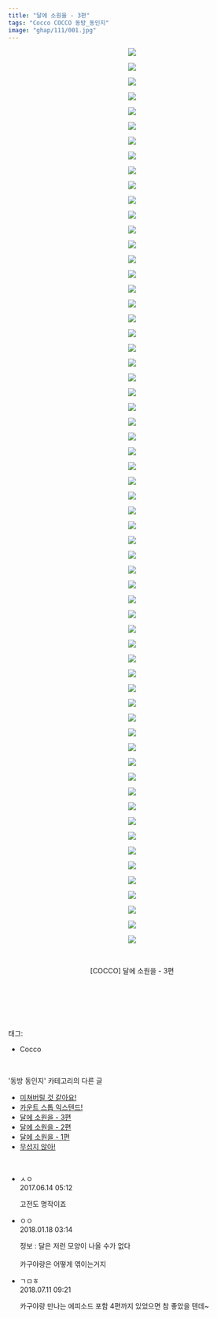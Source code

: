 ```yaml
---
title: "달에 소원을 - 3편"
tags: "Cocco COCCO 동방_동인지"
image: "ghap/111/001.jpg"
---
```

<div class="article">
<p style="text-align: center; clear: none; float: none;"><img src="{{ site.nasurl }}/ghap/111/001.jpg"/></p>
<p style="text-align: center; clear: none; float: none;"><img src="{{ site.nasurl }}/ghap/111/002.jpg"/></p>
<p style="text-align: center; clear: none; float: none;"><img src="{{ site.nasurl }}/ghap/111/003.jpg"/></p>
<p style="text-align: center; clear: none; float: none;"><img src="{{ site.nasurl }}/ghap/111/004.jpg"/></p>
<p style="text-align: center; clear: none; float: none;"><img src="{{ site.nasurl }}/ghap/111/005.jpg"/></p>
<p style="text-align: center; clear: none; float: none;"><img src="{{ site.nasurl }}/ghap/111/006.jpg"/></p>
<p style="text-align: center; clear: none; float: none;"><img src="{{ site.nasurl }}/ghap/111/007.jpg"/></p>
<p style="text-align: center; clear: none; float: none;"><img src="{{ site.nasurl }}/ghap/111/008.jpg"/></p>
<p style="text-align: center; clear: none; float: none;"><img src="{{ site.nasurl }}/ghap/111/009.jpg"/></p>
<p style="text-align: center; clear: none; float: none;"><img src="{{ site.nasurl }}/ghap/111/010.jpg"/></p>
<p style="text-align: center; clear: none; float: none;"><img src="{{ site.nasurl }}/ghap/111/011.jpg"/></p>
<p style="text-align: center; clear: none; float: none;"><img src="{{ site.nasurl }}/ghap/111/012.jpg"/></p>
<p style="text-align: center; clear: none; float: none;"><img src="{{ site.nasurl }}/ghap/111/013.jpg"/></p>
<p style="text-align: center; clear: none; float: none;"><img src="{{ site.nasurl }}/ghap/111/014.jpg"/></p>
<p style="text-align: center; clear: none; float: none;"><img src="{{ site.nasurl }}/ghap/111/015.jpg"/></p>
<p style="text-align: center; clear: none; float: none;"><img src="{{ site.nasurl }}/ghap/111/016.jpg"/></p>
<p style="text-align: center; clear: none; float: none;"><img src="{{ site.nasurl }}/ghap/111/017.jpg"/></p>
<p style="text-align: center; clear: none; float: none;"><img src="{{ site.nasurl }}/ghap/111/018.jpg"/></p>
<p style="text-align: center; clear: none; float: none;"><img src="{{ site.nasurl }}/ghap/111/019.jpg"/></p>
<p style="text-align: center; clear: none; float: none;"><img src="{{ site.nasurl }}/ghap/111/020.jpg"/></p>
<p style="text-align: center; clear: none; float: none;"><img src="{{ site.nasurl }}/ghap/111/021.jpg"/></p>
<p style="text-align: center; clear: none; float: none;"><img src="{{ site.nasurl }}/ghap/111/022.jpg"/></p>
<p style="text-align: center; clear: none; float: none;"><img src="{{ site.nasurl }}/ghap/111/023.jpg"/></p>
<p style="text-align: center; clear: none; float: none;"><img src="{{ site.nasurl }}/ghap/111/024.jpg"/></p>
<p style="text-align: center; clear: none; float: none;"><img src="{{ site.nasurl }}/ghap/111/025.jpg"/></p>
<p style="text-align: center; clear: none; float: none;"><img src="{{ site.nasurl }}/ghap/111/026.jpg"/></p>
<p style="text-align: center; clear: none; float: none;"><img src="{{ site.nasurl }}/ghap/111/027.jpg"/></p>
<p style="text-align: center; clear: none; float: none;"><img src="{{ site.nasurl }}/ghap/111/028.jpg"/></p>
<p style="text-align: center; clear: none; float: none;"><img src="{{ site.nasurl }}/ghap/111/029.jpg"/></p>
<p style="text-align: center; clear: none; float: none;"><img src="{{ site.nasurl }}/ghap/111/030.jpg"/></p>
<p style="text-align: center; clear: none; float: none;"><img src="{{ site.nasurl }}/ghap/111/031.jpg"/></p>
<p style="text-align: center; clear: none; float: none;"><img src="{{ site.nasurl }}/ghap/111/032.jpg"/></p>
<p style="text-align: center; clear: none; float: none;"><img src="{{ site.nasurl }}/ghap/111/033.jpg"/></p>
<p style="text-align: center; clear: none; float: none;"><img src="{{ site.nasurl }}/ghap/111/034.jpg"/></p>
<p style="text-align: center; clear: none; float: none;"><img src="{{ site.nasurl }}/ghap/111/035.jpg"/></p>
<p style="text-align: center; clear: none; float: none;"><img src="{{ site.nasurl }}/ghap/111/036.jpg"/></p>
<p style="text-align: center; clear: none; float: none;"><img src="{{ site.nasurl }}/ghap/111/037.jpg"/></p>
<p style="text-align: center; clear: none; float: none;"><img src="{{ site.nasurl }}/ghap/111/038.jpg"/></p>
<p style="text-align: center; clear: none; float: none;"><img src="{{ site.nasurl }}/ghap/111/039.jpg"/></p>
<p style="text-align: center; clear: none; float: none;"><img src="{{ site.nasurl }}/ghap/111/040.jpg"/></p>
<p style="text-align: center; clear: none; float: none;"><img src="{{ site.nasurl }}/ghap/111/041.jpg"/></p>
<p style="text-align: center; clear: none; float: none;"><img src="{{ site.nasurl }}/ghap/111/042.jpg"/></p>
<p style="text-align: center; clear: none; float: none;"><img src="{{ site.nasurl }}/ghap/111/043.jpg"/></p>
<p style="text-align: center; clear: none; float: none;"><img src="{{ site.nasurl }}/ghap/111/044.jpg"/></p>
<p style="text-align: center; clear: none; float: none;"><img src="{{ site.nasurl }}/ghap/111/045.jpg"/></p>
<p style="text-align: center; clear: none; float: none;"><img src="{{ site.nasurl }}/ghap/111/046.jpg"/></p>
<p style="text-align: center; clear: none; float: none;"><img src="{{ site.nasurl }}/ghap/111/047.jpg"/></p>
<p style="text-align: center; clear: none; float: none;"><img src="{{ site.nasurl }}/ghap/111/048.jpg"/></p>
<p style="text-align: center; clear: none; float: none;"><img src="{{ site.nasurl }}/ghap/111/049.jpg"/></p>
<p style="text-align: center; clear: none; float: none;"><img src="{{ site.nasurl }}/ghap/111/050.jpg"/></p>
<p style="text-align: center; clear: none; float: none;"><img src="{{ site.nasurl }}/ghap/111/051.jpg"/></p>
<p style="text-align: center; clear: none; float: none;"><img src="{{ site.nasurl }}/ghap/111/052.jpg"/></p>
<p style="text-align: center; clear: none; float: none;"><img src="{{ site.nasurl }}/ghap/111/053.jpg"/></p>
<p style="text-align: center; clear: none; float: none;"><img src="{{ site.nasurl }}/ghap/111/054.jpg"/></p>
<p style="text-align: center; clear: none; float: none;"><img src="{{ site.nasurl }}/ghap/111/055.jpg"/></p>
<p style="text-align: center; clear: none; float: none;"><img src="{{ site.nasurl }}/ghap/111/056.jpg"/></p>
<p style="text-align: center; clear: none; float: none;"><img src="{{ site.nasurl }}/ghap/111/057.jpg"/></p>
<p style="text-align: center; clear: none; float: none;"><img src="{{ site.nasurl }}/ghap/111/058.jpg"/></p>
<p style="text-align: center; clear: none; float: none;"><img src="{{ site.nasurl }}/ghap/111/059.jpg"/></p>
<p style="text-align: center; clear: none; float: none;"><img src="{{ site.nasurl }}/ghap/111/060.jpg"/></p>
<p style="text-align: center; clear: none; float: none;"><img src="{{ site.nasurl }}/ghap/111/061.jpg"/></p>
<p style="text-align: center; clear: none; float: none;"><br/></p>
<p style="text-align: center; clear: none; float: none;">[COCCO] 달에 소원을 - 3편</p>
<p style="text-align: center; clear: none; float: none;"><br/></p>
<p><br/></p>
</div><br/>
<div class="tagTrail">
<p>태그: </p>
<ul>
<li>Cocco</li>
</ul>
</div><br/>
<div class="another">
<p>'동방 동인지' 카테고리의 다른 글</p>
<ul>
<li><a href="/2016-06-18-ghap_113">미쳐버릴 것 같아요!</a></li>
<li><a href="/2016-06-18-ghap_112">카운트 스톱 익스텐드!</a></li>
<li><a href="/2016-06-18-ghap_111">달에 소원을 - 3편</a></li>
<li><a href="/2016-06-18-ghap_110">달에 소원을 - 2편</a></li>
<li><a href="/2016-06-18-ghap_109">달에 소원을 - 1편</a></li>
<li><a href="/2016-06-18-ghap_108">무섭지 않아!</a></li>
</ul>
</div><br/>
<div class="cb_module cb_fluid">
<div class="cb_wrt cb_profile">
<div class="comment">
<ul>
<li class="cb_thumb_off" id="comment15013042">
<div class="cb_comment_area">
<div class="cb_info_area">
<div class="cb_section">
<span class="cb_nick_name">ㅅㅇ</span>
</div>
<div class="cb_section">
<span class="cb_date">2017.06.14 05:12 </span>
</div>
</div>
<div class="cb_dsc_comment">
<p class="cb_dsc">
											고전도 명작이죠
										</p>
</div>
</div></li>
<li class="cb_thumb_off" id="comment15176826">
<div class="cb_comment_area">
<div class="cb_info_area">
<div class="cb_section">
<span class="cb_nick_name">ㅇㅇ</span>
</div>
<div class="cb_section">
<span class="cb_date">2018.01.18 03:14 </span>
</div>
</div>
<div class="cb_dsc_comment">
<p class="cb_dsc">
											정보 : 달은 저런 모양이 나올 수가 없다<br/>
<br/>
카구야랑은 어떻게 엮이는거지
										</p>
</div>
</div></li>
<li class="cb_thumb_off" id="comment15283932">
<div class="cb_comment_area">
<div class="cb_info_area">
<div class="cb_section">
<span class="cb_nick_name">ㄱㅁㅎ</span>
</div>
<div class="cb_section">
<span class="cb_date">2018.07.11 09:21 </span>
</div>
</div>
<div class="cb_dsc_comment">
<p class="cb_dsc">
											카구야랑 만나는 에피소드 포함 4편까지 있었으면 참 좋았을 텐데~
										</p>
</div>
</div></li>
</ul>
</div>
</div><!-- commentList close -->
</div><br/>
